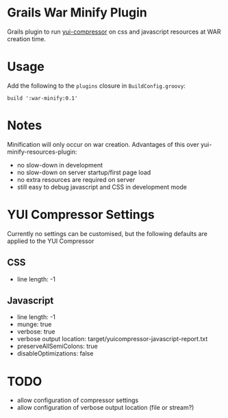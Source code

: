 Grails War Minify Plugin
========================

Grails plugin to run [yui-compressor][1] on css and javascript resources at WAR creation time.

# Usage

Add the following to the `plugins` closure in `BuildConfig.groovy`:

	build ':war-minify:0.1'

# Notes

Minification will only occur on war creation.  Advantages of this over yui-minify-resources-plugin:

* no slow-down in development
* no slow-down on server startup/first page load
* no extra resources are required on server
* still easy to debug javascript and CSS in development mode

# YUI Compressor Settings

Currently no settings can be customised, but the following defaults are applied to the YUI Compressor

## CSS

* line length: -1

## Javascript

* line length: -1
* munge: true
* verbose: true
* verbose output location: target/yuicompressor-javascript-report.txt
* preserveAllSemiColons: true
* disableOptimizations: false

# TODO

* allow configuration of compressor settings
* allow configuration of verbose output location (file or stream?)

[1]: https://github.com/yui/yuicompressor/


